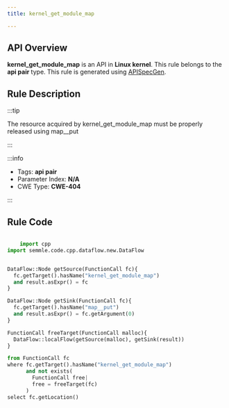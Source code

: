 ```yaml
---
title: kernel_get_module_map

---
```



## API Overview
**kernel_get_module_map** is an API in **Linux kernel**. This rule belongs to the **api pair** type. This rule is generated using [APISpecGen](../../tools/APISpecGen).
## Rule Description

:::tip

The resource acquired by kernel_get_module_map must be properly released using map__put

:::

:::info

- Tags: **api pair**
- Parameter Index: **N/A**
- CWE Type: **CWE-404**

:::

## Rule Code
```python

    import cpp
import semmle.code.cpp.dataflow.new.DataFlow


DataFlow::Node getSource(FunctionCall fc){
  fc.getTarget().hasName("kernel_get_module_map")
  and result.asExpr() = fc
}

DataFlow::Node getSink(FunctionCall fc){
  fc.getTarget().hasName("map__put")
  and result.asExpr() = fc.getArgument(0)
}

FunctionCall freeTarget(FunctionCall malloc){
  DataFlow::localFlow(getSource(malloc), getSink(result))
}

from FunctionCall fc
where fc.getTarget().hasName("kernel_get_module_map")
      and not exists(
        FunctionCall free| 
        free = freeTarget(fc)
      )
select fc.getLocation()

    
```